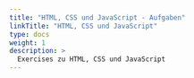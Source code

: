 ```yaml
---
title: "HTML, CSS und JavaScript - Aufgaben"
linkTitle: "HTML, CSS und JavaScript"
type: docs
weight: 1
description: >
  Exercises zu HTML, CSS und JavaScript
---
```

